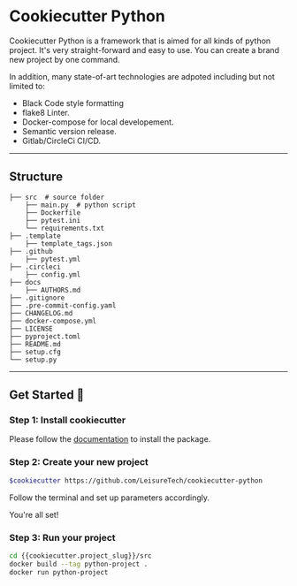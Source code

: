 # Cookiecutter Python

Cookiecutter Python is a framework that is aimed for all kinds of python project. It's very straight-forward and easy to use. You can create a brand new project by one command.

In addition, many state-of-art technologies are adpoted including
but not limited to:
- Black Code style formatting
- flake8 Linter.
- Docker-compose for local developement.
- Semantic version release.
- Gitlab/CircleCi CI/CD.

----
## Structure
    ├── src  # source folder
        ├── main.py  # python script
        ├── Dockerfile
        ├── pytest.ini
        └── requirements.txt
    ├── .template
        ├── template_tags.json
    ├── .github
        ├── pytest.yml
    ├── .circleci
        ├── config.yml
    ├── docs
        ├── AUTHORS.md  
    ├── .gitignore
    ├── .pre-commit-config.yaml
    ├── CHANGELOG.md
    ├── docker-compose.yml
    ├── LICENSE
    ├── pyproject.toml
    ├── README.md
    ├── setup.cfg
    └── setup.py

----
## Get Started :rocket:

### Step 1: Install cookiecutter
Please follow the [documentation](https://cookiecutter.readthedocs.io/en/1.7.2/installation.html) to install the package.

### Step 2: Create your new project
```bash
$cookiecutter https://github.com/LeisureTech/cookiecutter-python
```
Follow the terminal and set up parameters accordingly.

You're all set!

### Step 3: Run your project
```bash
cd {{cookiecutter.project_slug}}/src
docker build --tag python-project .
docker run python-project
```
